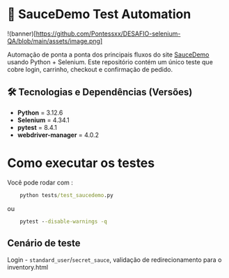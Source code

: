 # 🚀 SauceDemo Test Automation
!(banner)[https://github.com/Pontessxx/DESAFIO-selenium-QA/blob/main/assets/image.png]

Automação de ponta a ponta dos principais fluxos do site [SauceDemo](https://www.saucedemo.com/) usando Python + Selenium. Este repositório contém um único teste que cobre login, carrinho, checkout e confirmação de pedido.

## 🛠️ Tecnologias e Dependências (Versões)

- **Python** = 3.12.6 
- **Selenium** = 4.34.1
- **pytest** = 8.4.1
- **webdriver-manager** = 4.0.2

# Como executar os testes

Você pode rodar com :
```cmd
    python tests/test_saucedemo.py
```
ou
```cmd
    pytest --disable-warnings -q
```

## Cenário de teste

Login - `standard_user`/`secret_sauce`, validação de redirecionamento para o inventory.html